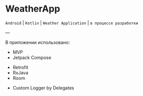 # WeatherApp
`Android` | `Kotlin` | `Weather Application` | `в процессе разработки`

—

В приложении использовано:
* MVP
* Jetpack Compose
- Retrofit
- RxJava
- Room
* Custom Logger by Delegates